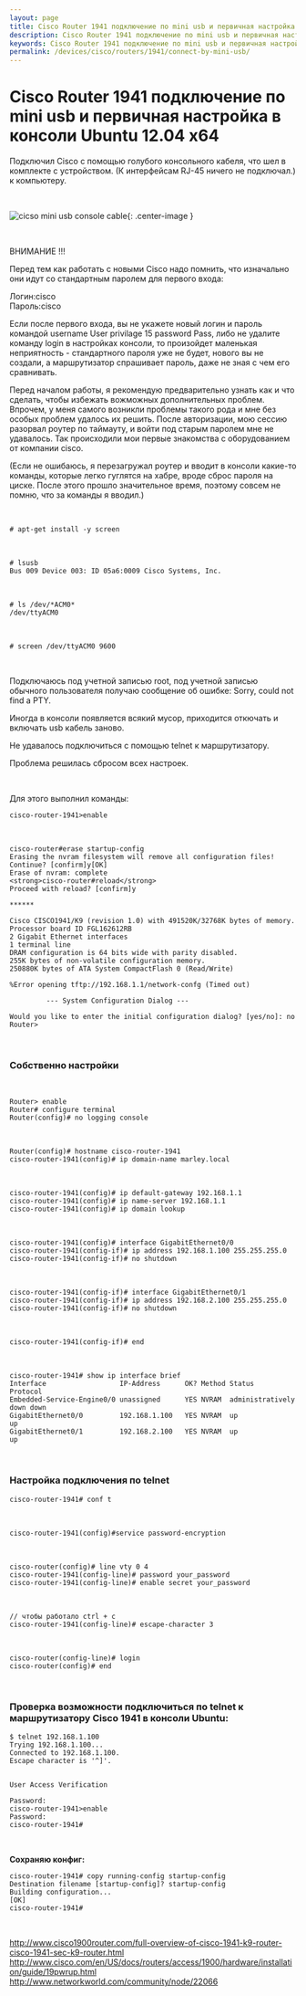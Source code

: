 ```yaml
---
layout: page
title: Cisco Router 1941 подключение по mini usb и первичная настройка в консоли Ubuntu 12.04 x64
description: Cisco Router 1941 подключение по mini usb и первичная настройка в консоли Ubuntu 12.04 x64
keywords: Cisco Router 1941 подключение по mini usb и первичная настройка в консоли Ubuntu 12.04 x64
permalink: /devices/cisco/routers/1941/connect-by-mini-usb/
---
```


# Cisco Router 1941 подключение по mini usb и первичная настройка в консоли Ubuntu 12.04 x64

Подключил Cisco с помощью голубого консольного кабеля, что шел в комплекте с устройством. (К интерфейсам RJ-45 ничего не подключал.) к компьютеру.

<br/>

![cicso mini usb console cable](/img//devices/cisco/routers/1941/connect-by-mini-usb/cicso-mini-usb-console-cable.jpg 'cicso mini usb console cable'){: .center-image }

<br/>

ВНИМАНИЕ !!!

Перед тем как работать с новыми Cisco надо помнить, что изначально они идут со стандартным паролем для первого входа:

Логин:cisco  
Пароль:cisco

Если после первого входа, вы не укажете новый логин и пароль командой username User privilage 15 password Pass, либо не удалите команду login в настройках консоли, то произойдет маленькая неприятность - стандартного пароля уже не будет, нового вы не создали, а маршрутизатор спрашивает пароль, даже не зная с чем его сравнивать.

Перед началом работы, я рекомендую предварительно узнать как и что сделать, чтобы избежать вожможных дополнительных проблем.
Впрочем, у меня самого возникли проблемы такого рода и мне без особых проблем удалось их решить.
После авторизации, мою сессию разорвал роутер по таймауту, и войти под старым паролем мне не удавалось. Так происходили мои первые знакомства с оборудованием от компании cisco.

(Если не ошибаюсь, я перезагружал роутер и вводит в консоли какие-то команды, которые легко гуглятся на хабре, вроде сброс пароля на циске. После этого прошло значительное время, поэтому совсем не помню, что за команды я вводил.)

<br/>

    # apt-get install -y screen

<br/>

    # lsusb
    Bus 009 Device 003: ID 05a6:0009 Cisco Systems, Inc.

<br/>

    # ls /dev/*ACM0*
    /dev/ttyACM0

<br/>

    # screen /dev/ttyACM0 9600

<br/>

Подключаюсь под учетной записью root, под учетной записью обычного пользователя получаю сообщение об ошибке:
Sorry, could not find a PTY.

Иногда в консоли появляется всякий мусор, приходится откючать и включать usb кабель заново.

Не удавалось подключиться с помощью telnet к маршрутизатору.

Проблема решилась сбросом всех настроек.

<br/>

Для этого выполнил команды:

    cisco-router-1941>enable

<br/>

    cisco-router#erase startup-config
    Erasing the nvram filesystem will remove all configuration files! Continue? [confirm]y[OK]
    Erase of nvram: complete
    <strong>cisco-router#reload</strong>
    Proceed with reload? [confirm]y

    ******

    Cisco CISCO1941/K9 (revision 1.0) with 491520K/32768K bytes of memory.
    Processor board ID FGL162612RB
    2 Gigabit Ethernet interfaces
    1 terminal line
    DRAM configuration is 64 bits wide with parity disabled.
    255K bytes of non-volatile configuration memory.
    250880K bytes of ATA System CompactFlash 0 (Read/Write)

    %Error opening tftp://192.168.1.1/network-confg (Timed out)

             --- System Configuration Dialog ---

    Would you like to enter the initial configuration dialog? [yes/no]: no
    Router>

<br/>

### Собственно настройки

<br/>

    Router> enable
    Router# configure terminal
    Router(config)# no logging console

<br/>

    Router(config)# hostname cisco-router-1941
    cisco-router-1941(config)# ip domain-name marley.local

<br/>

    cisco-router-1941(config)# ip default-gateway 192.168.1.1
    cisco-router-1941(config)# ip name-server 192.168.1.1
    cisco-router-1941(config)# ip domain lookup

<!--
int loopback 0
cisco-router-1941(config-if)# ip address 192.168.1.100 255.255.255.0

-->

<br/>

    cisco-router-1941(config)# interface GigabitEthernet0/0
    cisco-router-1941(config-if)# ip address 192.168.1.100 255.255.255.0
    cisco-router-1941(config-if)# no shutdown

<br/>

    cisco-router-1941(config-if)# interface GigabitEthernet0/1
    cisco-router-1941(config-if)# ip address 192.168.2.100 255.255.255.0
    cisco-router-1941(config-if)# no shutdown

<br/>

    cisco-router-1941(config-if)# end

<br/>

    cisco-router-1941# show ip interface brief
    Interface                  IP-Address      OK? Method Status                Protocol
    Embedded-Service-Engine0/0 unassigned      YES NVRAM  administratively down down
    GigabitEthernet0/0         192.168.1.100   YES NVRAM  up                    up
    GigabitEthernet0/1         192.168.2.100   YES NVRAM  up                    up

<br/>

### Настройка подключения по telnet

    cisco-router-1941# conf t

<br/>

    cisco-router-1941(config)#service password-encryption

<br/>

    cisco-router(config)# line vty 0 4
    cisco-router-1941(config-line)# password your_password
    cisco-router-1941(config-line)# enable secret your_password

<br/>

    // чтобы работало ctrl + c
    cisco-router-1941(config-line)# escape-character 3

<!--
Router(config)# line con 0
Router(config-line)# escape-character 3
-->

<br/>

    cisco-router(config-line)# login
    cisco-router(config)# end

<br/>

### Проверка возможности подключиться по telnet к маршрутизатору Cisco 1941 в консоли Ubuntu:

    $ telnet 192.168.1.100
    Trying 192.168.1.100...
    Connected to 192.168.1.100.
    Escape character is '^]'.


    User Access Verification

    Password:
    cisco-router-1941>enable
    Password:
    cisco-router-1941#

<br/>

**Сохраняю конфиг:**

    cisco-router-1941# copy running-config startup-config
    Destination filename [startup-config]? startup-config
    Building configuration...
    [OK]
    cisco-router-1941#

<br/>

http://www.cisco1900router.com/full-overview-of-cisco-1941-k9-router-cisco-1941-sec-k9-router.html  
http://www.cisco.com/en/US/docs/routers/access/1900/hardware/installation/guide/19pwrup.html  
http://www.networkworld.com/community/node/22066
